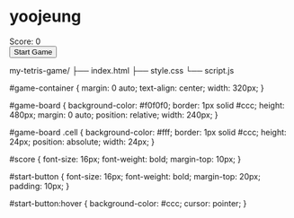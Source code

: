 # yoojeung
<!DOCTYPE html>
<html>
  <head>
    <meta charset="UTF-8">
    <title>Tetris Game</title>
    <link rel="stylesheet" href="style.css">
  </head>
  <body>
    <div id="game-container">
      <div id="game-board"></div>
      <div id="score">Score: 0</div>
      <button id="start-button">Start Game</button>
    </div>
    <script src="script.js"></script>
  </body>
</html>

my-tetris-game/
├── index.html
├── style.css
└── script.js

#game-container {
  margin: 0 auto;
  text-align: center;
  width: 320px;
}

#game-board {
  background-color: #f0f0f0;
  border: 1px solid #ccc;
  height: 480px;
  margin: 0 auto;
  position: relative;
  width: 240px;
}

#game-board .cell {
  background-color: #fff;
  border: 1px solid #ccc;
  height: 24px;
  position: absolute;
  width: 24px;
}

#score {
  font-size: 16px;
  font-weight: bold;
  margin-top: 10px;
}

#start-button {
  font-size: 16px;
  font-weight: bold;
  margin-top: 20px;
  padding: 10px;
}

#start-button:hover {
  background-color: #ccc;
  cursor: pointer;
}

